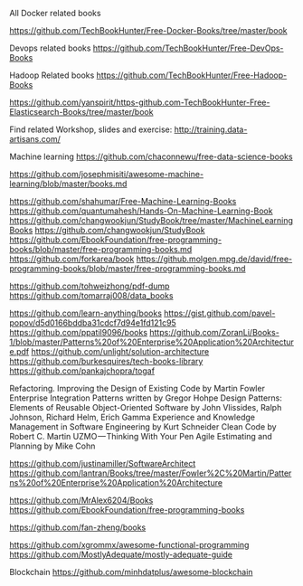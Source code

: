 All Docker related books 

https://github.com/TechBookHunter/Free-Docker-Books/tree/master/book

Devops related books
https://github.com/TechBookHunter/Free-DevOps-Books

Hadoop Related books
https://github.com/TechBookHunter/Free-Hadoop-Books

https://github.com/yanspirit/https-github.com-TechBookHunter-Free-Elasticsearch-Books/tree/master/book


Find related Workshop, slides and exercise: http://training.data-artisans.com/

Machine learning 
https://github.com/chaconnewu/free-data-science-books

https://github.com/josephmisiti/awesome-machine-learning/blob/master/books.md

https://github.com/shahumar/Free-Machine-Learning-Books
https://github.com/quantumahesh/Hands-On-Machine-Learning-Book
https://github.com/changwookjun/StudyBook/tree/master/MachineLearningBooks
https://github.com/changwookjun/StudyBook
https://github.com/EbookFoundation/free-programming-books/blob/master/free-programming-books.md
https://github.com/forkarea/book
https://github.molgen.mpg.de/david/free-programming-books/blob/master/free-programming-books.md

https://github.com/tohweizhong/pdf-dump
https://github.com/tomarraj008/data_books

https://github.com/learn-anything/books
https://gist.github.com/pavel-popov/d5d0166bddba31cdcf7d94e1fd121c95
https://github.com/ppatil9096/books
https://github.com/ZoranLi/Books-1/blob/master/Patterns%20of%20Enterprise%20Application%20Architecture.pdf
https://github.com/unlight/solution-architecture
https://github.com/burkesquires/tech-books-library
https://github.com/pankajchopra/togaf


Refactoring. Improving the Design of Existing Code by Martin Fowler
Enterprise Integration Patterns written by Gregor Hohpe
Design Patterns: Elements of Reusable Object-Oriented Software by John Vlissides, Ralph Johnson, Richard Helm, Erich Gamma
Experience and Knowledge Management in Software Engineering by Kurt Schneider
Clean Code by Robert C. Martin
UZMO — Thinking With Your Pen
Agile Estimating and Planning by Mike Cohn

https://github.com/justinamiller/SoftwareArchitect
https://github.com/lantran/Books/tree/master/Fowler%2C%20Martin/Patterns%20of%20Enterprise%20Application%20Architecture

https://github.com/MrAlex6204/Books
https://github.com/EbookFoundation/free-programming-books


https://github.com/fan-zheng/books

https://github.com/xgrommx/awesome-functional-programming
https://github.com/MostlyAdequate/mostly-adequate-guide


Blockchain 
https://github.com/minhdatplus/awesome-blockchain

